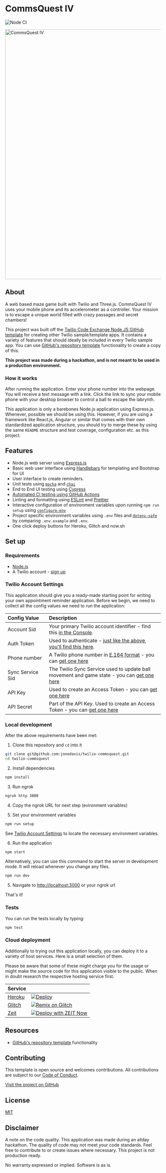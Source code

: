 # CommsQuest IV

![Node CI](https://github.com/jonedavis/twilio-commsquest/workflows/Node%20CI/badge.svg)

<img  src="https://twilio-cms-prod.s3.amazonaws.com/images/commsquest4_logo.width-808.png"  alt="CommsQuest IV"  width="808"  />

## About

A web based maze game built with Twilio and Three.js. CommsQuest IV uses your mobile phone and its accelerometer as a controller. Your mission is to escape a unique world filled with crazy passages and secret chambers!

This project was built off the [Twilio Code Exchange Node.JS GitHub template](https://github.com/twilio-labs/sample-template-nodejs/) for creating other Twilio sample/template apps. It contains a variety of features that should ideally be included in every Twilio sample app. You can use [GitHub's repository template](https://help.github.com/en/github/creating-cloning-and-archiving-repositories/creating-a-repository-from-a-template) functionality to create a copy of this.

**This project was made during a hackathon, and is not meant to be used in a production environment.**

### How it works

After running the application. Enter your phone number into the webpage. You will receive a text message with a link. Click the link to sync your mobile phone with your desktop browser to control a ball to escape the labrynth.

This application is only a barebones Node.js application using Express.js. Whenever, possible we should be using this. However, if you are using a framework like React.js, Angular or similar that comes with their own standardized application structure, you should try to merge these by using the same `README` structure and test coverage, configuration etc. as this project.

## Features

- Node.js web server using [Express.js](https://npm.im/express)
- Basic web user interface using [Handlebars](https://npm.im/express-handlebars) for templating and Bootstrap for UI
- User interface to create reminders.
- Unit tests using [`mocha`](https://npm.im/mocha) and [`chai`](https://npm.im/chai)
- End to End UI testing using [Cypress](https://www.cypress.io/)
- [Automated CI testing using GitHub Actions](/.github/workflows/nodejs.yml)
- Linting and formatting using [ESLint](https://npm.im/eslint) and [Prettier](https://npm.im/prettier)
- Interactive configuration of environment variables upon running `npm run setup` using [`configure-env`](https://npm.im/configure-env)
- Project specific environment variables using `.env` files and [`dotenv-safe`](https://npm.im/dotenv-safe) by comparing `.env.example` and `.env`.
- One click deploy buttons for Heroku, Glitch and now.sh

## Set up

### Requirements

- [Node.js](https://nodejs.org/)
- A Twilio account - [sign up](https://www.twilio.com/try-twilio)

### Twilio Account Settings

This application should give you a ready-made starting point for writing your
own appointment reminder application. Before we begin, we need to collect
all the config values we need to run the application:

| Config&nbsp;Value | Description                                                                                                                                                  |
| :---------------- | :----------------------------------------------------------------------------------------------------------------------------------------------------------- |
| Account&nbsp;Sid  | Your primary Twilio account identifier - find this [in the Console](https://www.twilio.com/console).                                                         |
| Auth&nbsp;Token   | Used to authenticate - [just like the above, you'll find this here](https://www.twilio.com/console).                                                         |
| Phone&nbsp;number | A Twilio phone number in [E.164 format](https://en.wikipedia.org/wiki/E.164) - you can [get one here](https://www.twilio.com/console/phone-numbers/incoming) |
| Sync Service Sid  | The Twilio Sync Service used to update ball movement and game state - you can [get one here](https://www.twilio.com/console/sync/services)                   |
| API Key           | Used to create an Access Token - you can [get one here](https://www.twilio.com/console/sync/project/api-keys)                                                |
| API Secret        | Part of the API Key. Used to create an Access Token - you can [get one here](https://www.twilio.com/console/sync/project/api-keys)                           |

### Local development

After the above requirements have been met:

1. Clone this repository and `cd` into it

```bash
git clone git@github.com:jonedavis/twilio-commsquest.git
cd twilio-commsquest
```

2. Install dependencies

```bash
npm install
```

3. Run ngrok

```bash
ngrok http 3000
```

4. Copy the ngrok URL for next step (evironment variables)

5. Set your environment variables

```bash
npm run setup
```

See [Twilio Account Settings](#twilio-account-settings) to locate the necessary environment variables.

6. Run the application

```bash
npm start
```

Alternatively, you can use this command to start the server in development mode. It will reload whenever you change any files.

```bash
npm run dev
```

5. Navigate to [http://localhost:3000](http://localhost:3000) or your ngrok url

That's it!

### Tests

You can run the tests locally by typing:

```bash
npm test
```

### Cloud deployment

Additionally to trying out this application locally, you can deploy it to a variety of host services. Here is a small selection of them.

Please be aware that some of these might charge you for the usage or might make the source code for this application visible to the public. When in doubt research the respective hosting service first.

| Service                           |                                                                                                                                                                                                                    |
| :-------------------------------- | :----------------------------------------------------------------------------------------------------------------------------------------------------------------------------------------------------------------- |
| [Heroku](https://www.heroku.com/) | [![Deploy](https://www.herokucdn.com/deploy/button.svg)](https://heroku.com/deploy)                                                                                                                                |
| [Glitch](https://glitch.com)      | [![Remix on Glitch](https://cdn.glitch.com/2703baf2-b643-4da7-ab91-7ee2a2d00b5b%2Fremix-button.svg)](https://glitch.com/edit/#!/remix/clone-from-repo?REPO_URL=https://github.com/jonedavis/twilio-commsquest.git) |
| [Zeit](https://zeit.co/)          | [![Deploy with ZEIT Now](https://zeit.co/button)](https://zeit.co/new/project?template=https://github.com/jonedavis/twilio-commsquest/tree/master)                                                                 |

## Resources

- [GitHub's repository template](https://help.github.com/en/github/creating-cloning-and-archiving-repositories/creating-a-repository-from-a-template) functionality

## Contributing

This template is open source and welcomes contributions. All contributions are subject to our [Code of Conduct](https://github.com/twilio-labs/.github/blob/master/CODE_OF_CONDUCT.md).

[Visit the project on GitHub](https://github.com/twilio-labs/sample-template-nodejs)

## License

[MIT](http://www.opensource.org/licenses/mit-license.html)

## Disclaimer

A note on the code quality. This application was made during an allday hackathon. The quality of code may not meet your code standards. Feel free to contribute to or create issues where necessary. This project is not production ready.

No warranty expressed or implied. Software is as is.

[twilio]: https://www.twilio.com
